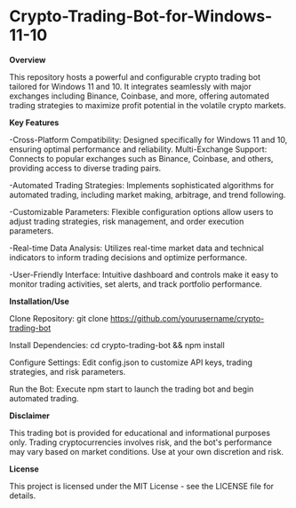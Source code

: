 # Crypto-Trading-Bot-for-Windows-11-10

__Overview__

This repository hosts a powerful and configurable crypto trading bot tailored for Windows 11 and 10. It integrates seamlessly with major exchanges including Binance, Coinbase, and more, offering automated trading strategies to maximize profit potential in the volatile crypto markets.

__Key Features__

-Cross-Platform Compatibility: Designed specifically for Windows 11 and 10, ensuring optimal performance and reliability.
Multi-Exchange Support: Connects to popular exchanges such as Binance, Coinbase, and others, providing access to diverse trading pairs.

-Automated Trading Strategies: Implements sophisticated algorithms for automated trading, including market making, arbitrage, and trend following.

-Customizable Parameters: Flexible configuration options allow users to adjust trading strategies, risk management, and order execution parameters.

-Real-time Data Analysis: Utilizes real-time market data and technical indicators to inform trading decisions and optimize performance.

-User-Friendly Interface: Intuitive dashboard and controls make it easy to monitor trading activities, set alerts, and track portfolio performance.

__Installation/Use__

Clone Repository: git clone https://github.com/yourusername/crypto-trading-bot

Install Dependencies: cd crypto-trading-bot && npm install

Configure Settings: Edit config.json to customize API keys, trading strategies, and risk parameters.

Run the Bot: Execute npm start to launch the trading bot and begin automated trading.


__Disclaimer__

This trading bot is provided for educational and informational purposes only. Trading cryptocurrencies involves risk, and the bot's performance may vary based on market conditions. Use at your own discretion and risk.

__License__

This project is licensed under the MIT License - see the LICENSE file for details.

